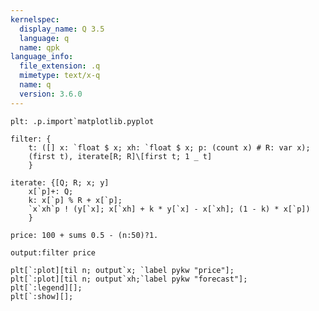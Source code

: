 ```yaml
---
kernelspec:
  display_name: Q 3.5
  language: q
  name: qpk
language_info:
  file_extension: .q
  mimetype: text/x-q
  name: q
  version: 3.6.0
---
```


```{code-cell}
plt: .p.import`matplotlib.pyplot
```

```{code-cell}
filter: {
    t: ([] x: `float $ x; xh: `float $ x; p: (count x) # R: var x);
    (first t), iterate[R; R]\[first t; 1 _ t] 
    }

iterate: {[Q; R; x; y]
    x[`p]+: Q;
    k: x[`p] % R + x[`p];
    `x`xh`p ! (y[`x]; x[`xh] + k * y[`x] - x[`xh]; (1 - k) * x[`p])
    }
```

```{code-cell}
price: 100 + sums 0.5 - (n:50)?1.
```

```{code-cell}
output:filter price
```

```{code-cell}
plt[`:plot][til n; output`x; `label pykw "price"];
plt[`:plot][til n; output`xh;`label pykw "forecast"];
plt[`:legend][];
plt[`:show][];
```

```{code-cell}

```
